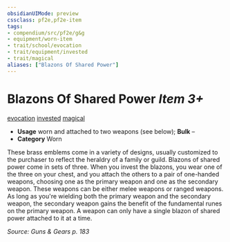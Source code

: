 ```yaml
---
obsidianUIMode: preview
cssclass: pf2e,pf2e-item
tags:
- compendium/src/pf2e/g&g
- equipment/worn-item
- trait/school/evocation
- trait/equipment/invested
- trait/magical
aliases: ["Blazons Of Shared Power"]
---
```

# Blazons Of Shared Power *Item 3+*  
[evocation](evocation.md)  [invested](invested.md)  [magical](magical.md)  

- **Usage** worn and attached to two weapons (see below); **Bulk** –
- **Category** Worn

These brass emblems come in a variety of designs, usually customized to the purchaser to reflect the heraldry of a family or guild. Blazons of shared power come in sets of three. When you invest the blazons, you wear one of the three on your chest, and you attach the others to a pair of one-handed weapons, choosing one as the primary weapon and one as the secondary weapon. These weapons can be either melee weapons or ranged weapons. As long as you're wielding both the primary weapon and the secondary weapon, the secondary weapon gains the benefit of the fundamental runes on the primary weapon. A weapon can only have a single blazon of shared power attached to it at a time.

*Source: Guns & Gears p. 183*